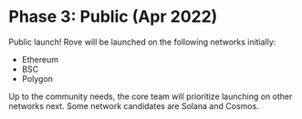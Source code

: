 # Phase 3: Public (Apr 2022)

Public launch!  Rove will be launched on the following networks initially:

* Ethereum
* BSC
* Polygon

Up to the community needs, the core team will prioritize launching on other networks next. Some network candidates are Solana and Cosmos.&#x20;
